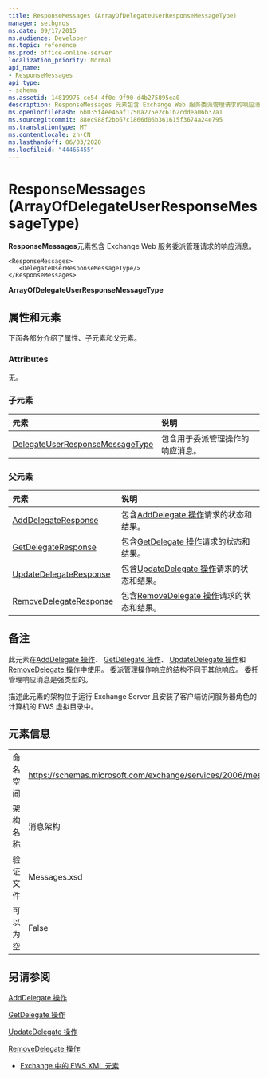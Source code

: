 ```yaml
---
title: ResponseMessages (ArrayOfDelegateUserResponseMessageType)
manager: sethgros
ms.date: 09/17/2015
ms.audience: Developer
ms.topic: reference
ms.prod: office-online-server
localization_priority: Normal
api_name:
- ResponseMessages
api_type:
- schema
ms.assetid: 14819975-ce54-4f0e-9f90-d4b275895ea0
description: ResponseMessages 元素包含 Exchange Web 服务委派管理请求的响应消息。
ms.openlocfilehash: 6b035f4ee46af1750a275e2c61b2cddea06b37a1
ms.sourcegitcommit: 88ec988f2bb67c1866d06b361615f3674a24e795
ms.translationtype: MT
ms.contentlocale: zh-CN
ms.lasthandoff: 06/03/2020
ms.locfileid: "44465455"
---
```

# <a name="responsemessages-arrayofdelegateuserresponsemessagetype"></a>ResponseMessages (ArrayOfDelegateUserResponseMessageType)

**ResponseMessages**元素包含 Exchange Web 服务委派管理请求的响应消息。 
  
```
<ResponseMessages>
   <DelegateUserResponseMessageType/>
</ResponseMessages>
```

 **ArrayOfDelegateUserResponseMessageType**
## <a name="attributes-and-elements"></a>属性和元素

下面各部分介绍了属性、子元素和父元素。
  
### <a name="attributes"></a>Attributes

无。
  
### <a name="child-elements"></a>子元素

|**元素**|**说明**|
|:-----|:-----|
|[DelegateUserResponseMessageType](delegateuserresponsemessagetype.md) <br/> |包含用于委派管理操作的响应消息。  <br/> |
   
### <a name="parent-elements"></a>父元素

|**元素**|**说明**|
|:-----|:-----|
|[AddDelegateResponse](adddelegateresponse.md) <br/> |包含[AddDelegate 操作](adddelegate-operation.md)请求的状态和结果。  <br/> |
|[GetDelegateResponse](getdelegateresponse.md) <br/> |包含[GetDelegate 操作](getdelegate-operation.md)请求的状态和结果。  <br/> |
|[UpdateDelegateResponse](updatedelegateresponse.md) <br/> |包含[UpdateDelegate 操作](updatedelegate-operation.md)请求的状态和结果。  <br/> |
|[RemoveDelegateResponse](removedelegateresponse.md) <br/> |包含[RemoveDelegate 操作](removedelegate-operation.md)请求的状态和结果。  <br/> |
   
## <a name="remarks"></a>备注

此元素在[AddDelegate 操作](adddelegate-operation.md)、 [GetDelegate 操作](getdelegate-operation.md)、 [UpdateDelegate 操作](updatedelegate-operation.md)和[RemoveDelegate 操作](removedelegate-operation.md)中使用。 委派管理操作响应的结构不同于其他响应。 委托管理响应消息是强类型的。
  
描述此元素的架构位于运行 Exchange Server 且安装了客户端访问服务器角色的计算机的 EWS 虚拟目录中。
  
## <a name="element-information"></a>元素信息

|||
|:-----|:-----|
|命名空间  <br/> |https://schemas.microsoft.com/exchange/services/2006/messages  <br/> |
|架构名称  <br/> |消息架构  <br/> |
|验证文件  <br/> |Messages.xsd  <br/> |
|可以为空  <br/> |False  <br/> |
   
## <a name="see-also"></a>另请参阅



[AddDelegate 操作](adddelegate-operation.md)
  
[GetDelegate 操作](getdelegate-operation.md)
  
[UpdateDelegate 操作](updatedelegate-operation.md)
  
[RemoveDelegate 操作](removedelegate-operation.md)


- [Exchange 中的 EWS XML 元素](ews-xml-elements-in-exchange.md)

